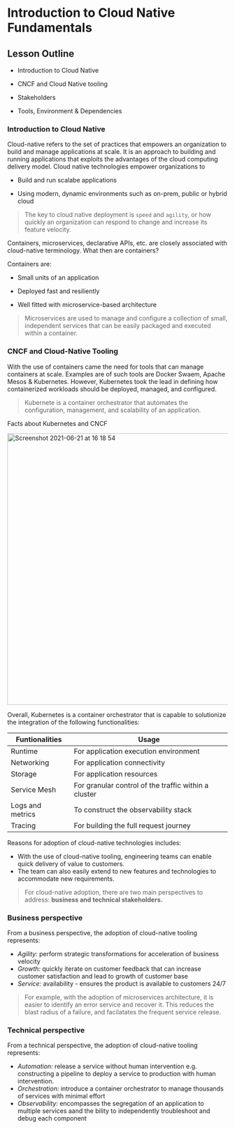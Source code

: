 # Introduction to Cloud Native Fundamentals

## Lesson Outline
- Introduction to Cloud Native
+ CNCF and Cloud Native tooling
* Stakeholders
- Tools, Environment & Dependencies

### Introduction to Cloud Native

Cloud-native refers to the set of practices that empowers an organization to build and manage applications at scale.  It is an approach to building and running applications that exploits the advantages of the cloud computing delivery model.
Cloud native technologies empower organizations to 
* Build and run scalabe applications
+ Using modern, dynamic environments such as on-prem, public or hybrid cloud

> The key to cloud native deployment is `speed` and `agility`, or how quickly an organization can respond to change and increase its feature velocity.

Containers, microservices, declarative APIs, etc. are closely associated with cloud-native terminology. What then are containers?

Containers are:
- Small units of an application
* Deployed fast and resiliently
- Well fitted with microservice-based architecture

> Microservices are used to manage and configure a collection of small, independent services that can be easily packaged and executed within a container.

### CNCF and Cloud-Native Tooling

With the use of containers came the need for tools that can manage containers at scale. Examples are of such tools are Docker Swaem, Apache Mesos & Kubernetes. However, Kubernetes took the lead in defining how containerized workloads should be deployed, managed, and configured.

> Kubernete is a container orchestrator that automates the configuration, management, and scalability of an application.

Facts about Kubernetes and CNCF

<img width="621" alt="Screenshot 2021-06-21 at 16 18 54" src="https://user-images.githubusercontent.com/68206315/122786970-c36f6f00-d2ac-11eb-8c87-214826f5014c.png">

Overall, Kubernetes is a container orchestrator that is capable to solutionize the integration of the following functionalities:

**Funtionalities** | **Usage**
--- | --- 
Runtime | For application execution environment
Networking | For application connectivity
Storage | For application resources
Service Mesh | For granular control of the traffic within a cluster
Logs and metrics | To construct the observability stack
Tracing | For building the full request journey

Reasons for adoption of cloud-native technologies includes:
* With the use of cloud-native tooling, engineering teams can enable quick delivery of value to customers.
* The team can also easily extend to new features and technologies to accommodate new requirements.

> For cloud-native adoption, there are two main perspectives to address: **business and technical stakeholders.**

### Business perspective
From a business perspective, the adoption of cloud-native tooling represents:

* *Agility:* perform strategic transformations for acceleration of business velocity
* *Growth:* quickly iterate on customer feedback that can increase customer satisfaction and lead to growth of customer base
* *Service:* availability - ensures the product is available to customers 24/7

> For example, with the adoption of microservices architecture, it is easier to identify an error service and recover it. This reduces the blast radius of a failure, and facilatates the frequent service release.

### Technical perspective
From a technical perspective, the adoption of cloud-native tooling represents:

* *Automation:* release a service without human intervention e.g. constructing a pipeline to deploy a service to production with human intervention.
* *Orchestration:* introduce a container orchestrator to manage thousands of services with minimal effort
* *Observability:* encompasses the segregation of an application to multiple services aand the bility to independently troubleshoot and debug each component


